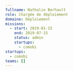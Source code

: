 ```yaml
---
fullname: Nathalie Berhault
role: Chargée de déploiement
domaine: Déploiement
missions:
  - start: 2019-01-15
    end: 2019-07-15
    status: admin
    startups:
      - comobi
startups:
  - comobi
teams: []
---
```

